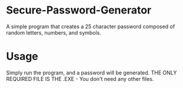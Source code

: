 # Secure-Password-Generator
 A simple program that creates a 25 character password composed of random letters, numbers, and symbols.
# Usage
Simply run the program, and a password will be generated.
THE ONLY REQUIRED FILE IS THE .EXE - You don't need any other files.